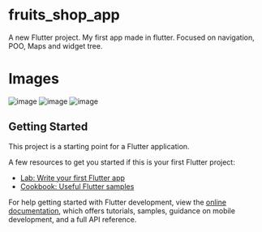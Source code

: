 # fruits_shop_app

A new Flutter project. My first app made in flutter. Focused on navigation, POO, Maps and widget tree.

# Images
![image](https://user-images.githubusercontent.com/110061019/183262875-41996c4d-8175-43fb-ac14-bce181fc67fe.png)
![image](https://user-images.githubusercontent.com/110061019/183262894-e94813d5-1887-4926-b84e-f63d5d319b52.png)
![image](https://user-images.githubusercontent.com/110061019/183262900-1cd6f2ce-6038-4b65-b080-55abc91e2059.png)


## Getting Started

This project is a starting point for a Flutter application.

A few resources to get you started if this is your first Flutter project:

- [Lab: Write your first Flutter app](https://docs.flutter.dev/get-started/codelab)
- [Cookbook: Useful Flutter samples](https://docs.flutter.dev/cookbook)

For help getting started with Flutter development, view the
[online documentation](https://docs.flutter.dev/), which offers tutorials,
samples, guidance on mobile development, and a full API reference.
